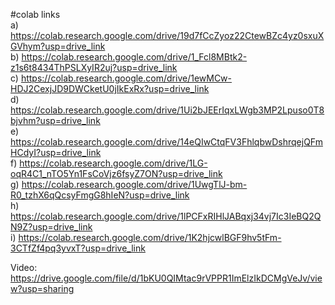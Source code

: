 #colab links <br>
a) https://colab.research.google.com/drive/19d7fCcZyoz22CtewBZc4yz0sxuXGVhym?usp=drive_link <br>
b) https://colab.research.google.com/drive/1_Fcl8MBtk2-z1s6t8434ThPSLXyIR2uj?usp=drive_link <br>
c) https://colab.research.google.com/drive/1ewMCw-HDJ2CexjJD9DWCketU0jIkExRx?usp=drive_link <br>
d) https://colab.research.google.com/drive/1Ui2bJEErIqxLWgb3MP2Lpuso0T8bjvhm?usp=drive_link <br>
e) https://colab.research.google.com/drive/14eQIwCtqFV3FhlqbwDshrqejQFmHCdyI?usp=drive_link <br>
f) https://colab.research.google.com/drive/1LG-oqR4C1_nTO5Yn1FsCoVjz6fsyZ7ON?usp=drive_link <br>
g) https://colab.research.google.com/drive/1UwgTlJ-bm-R0_tzhX6qQcsyFmgG8hIeN?usp=drive_link <br>
h) https://colab.research.google.com/drive/1lPCFxRIHlJABqxj34vj7Ic3IeBQ2QN9Z?usp=drive_link <br>
i) https://colab.research.google.com/drive/1K2hjcwlBGF9hv5tFm-3CTfZf4pq3yvxT?usp=drive_link <br>

Video: https://drive.google.com/file/d/1bKU0QIMtac9rVPPR1ImElzIkDCMgVeJv/view?usp=sharing
